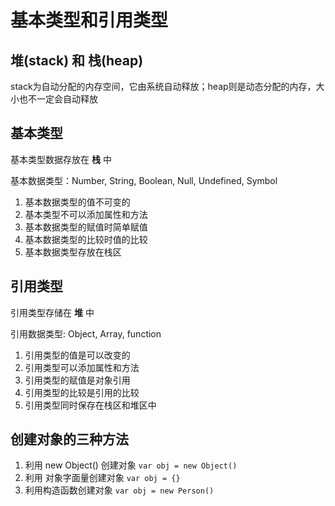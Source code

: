 # 基本类型和引用类型

## 堆(stack) 和 栈(heap)

stack为自动分配的内存空间，它由系统自动释放；heap则是动态分配的内存，大小也不一定会自动释放

## 基本类型

基本类型数据存放在 **栈** 中

基本数据类型：Number, String, Boolean, Null, Undefined, Symbol

1. 基本数据类型的值不可变的
2. 基本类型不可以添加属性和方法
3. 基本数据类型的赋值时简单赋值
4. 基本数据类型的比较时值的比较
5. 基本数据类型存放在栈区

## 引用类型

引用类型存储在 **堆** 中

引用数据类型: Object, Array, function

1. 引用类型的值是可以改变的
2. 引用类型可以添加属性和方法
3. 引用类型的赋值是对象引用
4. 引用类型的比较是引用的比较
5. 引用类型同时保存在栈区和堆区中

## 创建对象的三种方法

1. 利用 new Object() 创建对象
   `var obj = new Object()`
2. 利用 对象字面量创建对象
   `var obj = {}`
3. 利用构造函数创建对象
   `var obj = new Person()`